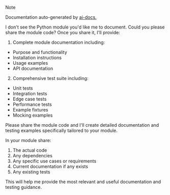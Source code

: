 
> [!NOTE]
> Documentation auto-generated by [ai-docs.](https://github.com/connor-john/ai-docs)

I don't see the Python module you'd like me to document. Could you please share the module code? Once you share it, I'll provide:

1. Complete module documentation including:
- Purpose and functionality
- Installation instructions
- Usage examples
- API documentation

2. Comprehensive test suite including:
- Unit tests
- Integration tests
- Edge case tests
- Performance tests
- Example fixtures
- Mocking examples

Please share the module code and I'll create detailed documentation and testing examples specifically tailored to your module.

In your module share:
1. The actual code
2. Any dependencies
3. Any specific use cases or requirements
4. Current documentation if any exists
5. Any existing tests

This will help me provide the most relevant and useful documentation and testing guidance.

